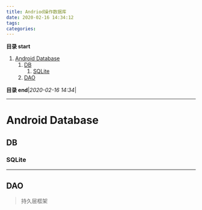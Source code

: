 ```yaml
---
title: Andriod操作数据库
date: 2020-02-16 14:34:12
tags: 
categories: 
---
```


**目录 start**
 
1. [Android Database](#android-database)
    1. [DB](#db)
        1. [SQLite](#sqlite)
    1. [DAO](#dao)

**目录 end**|_2020-02-16 14:34_|
****************************************
# Android Database

## DB
### SQLite

************************

## DAO
> 持久层框架
